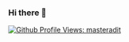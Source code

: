 ### Hi there 👋


[![Github Profile Views: masteradit](https://komarev.com/ghpvc/?username=arpitnath&label=Profile%20views&color=0e75b6&style=flat)](https://github.com/arpitnath)



